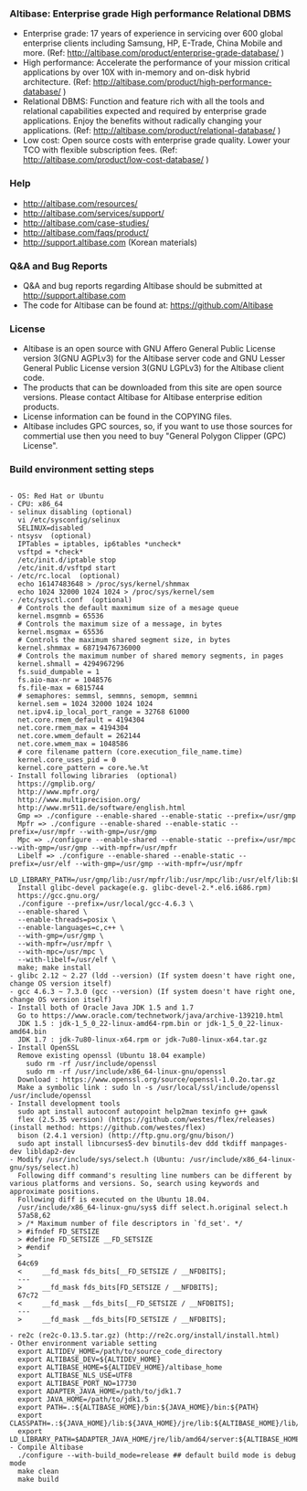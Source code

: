 ### Altibase: Enterprise grade High performance Relational DBMS
- Enterprise grade: 17 years of experience in servicing over 600 global enterprise clients including Samsung, HP, E-Trade, China Mobile and more. (Ref: http://altibase.com/product/enterprise-grade-database/ )
- High performance: Accelerate the performance of your mission critical applications by over 10X with in-memory and on-disk hybrid architecture. (Ref: http://altibase.com/product/high-performance-database/ )
- Relational DBMS: Function and feature rich with all the tools and relational capabilities expected and required by enterprise grade applications. Enjoy the benefits without radically changing your applications. (Ref: http://altibase.com/product/relational-database/ )
- Low cost: Open source costs with enterprise grade quality. Lower your TCO with flexible subscription fees. (Ref: http://altibase.com/product/low-cost-database/ )

### Help
- http://altibase.com/resources/
- http://altibase.com/services/support/
- http://altibase.com/case-studies/
- http://altibase.com/faqs/product/
- http://support.altibase.com (Korean materials)

### Q&A and Bug Reports
- Q&A and bug reports regarding Altibase should be submitted at http://support.altibase.com
- The code for Altibase can be found at: https://github.com/Altibase

### License
- Altibase is an open source with GNU Affero General Public License version 3(GNU AGPLv3) for the Altibase server code and GNU Lesser General Public License version 3(GNU LGPLv3) for the Altibase client code. 
- The products that can be downloaded from this site are open source versions. Please contact Altibase for Altibase enterprise edition products.
- License information can be found in the COPYING files.
- Altibase includes GPC sources, so, if you want to use those sources for commertial use then you need to buy "General Polygon Clipper (GPC) License".

### Build environment setting steps
<pre><code>
- OS: Red Hat or Ubuntu
- CPU: x86_64
- selinux disabling (optional)
  vi /etc/sysconfig/selinux 
  SELINUX=disabled
- ntsysv  (optional)
  IPTables = iptables, ip6tables *uncheck*
  vsftpd = *check* 
  /etc/init.d/iptable stop
  /etc/init.d/vsftpd start
- /etc/rc.local  (optional)
  echo 16147483648 > /proc/sys/kernel/shmmax
  echo 1024 32000 1024 1024 > /proc/sys/kernel/sem
- /etc/sysctl.conf  (optional)
  # Controls the default maxmimum size of a mesage queue
  kernel.msgmnb = 65536
  # Controls the maximum size of a message, in bytes
  kernel.msgmax = 65536
  # Controls the maximum shared segment size, in bytes
  kernel.shmmax = 68719476736000
  # Controls the maximum number of shared memory segments, in pages
  kernel.shmall = 4294967296
  fs.suid_dumpable = 1
  fs.aio-max-nr = 1048576
  fs.file-max = 6815744
  # semaphores: semmsl, semmns, semopm, semmni  
  kernel.sem = 1024 32000 1024 1024
  net.ipv4.ip_local_port_range = 32768 61000
  net.core.rmem_default = 4194304
  net.core.rmem_max = 4194304
  net.core.wmem_default = 262144
  net.core.wmem_max = 1048586
  # core filename pattern (core.execution_file_name.time)
  kernel.core_uses_pid = 0
  kernel.core_pattern = core.%e.%t
- Install following libraries  (optional)
  https://gmplib.org/ 
  http://www.mpfr.org/
  http://www.multiprecision.org/
  http://www.mr511.de/software/english.html
  Gmp => ./configure --enable-shared --enable-static --prefix=/usr/gmp
  Mpfr => ./configure --enable-shared --enable-static --prefix=/usr/mpfr --with-gmp=/usr/gmp
  Mpc => ./configure --enable-shared --enable-static --prefix=/usr/mpc --with-gmp=/usr/gmp --with-mpfr=/usr/mpfr
  Libelf => ./configure --enable-shared --enable-static --prefix=/usr/elf --with-gmp=/usr/gmp --with-mpfr=/usr/mpfr
  LD_LIBRARY_PATH=/usr/gmp/lib:/usr/mpfr/lib:/usr/mpc/lib:/usr/elf/lib:$LD_LIBRARY_PATH
  Install glibc-devel package(e.g. glibc-devel-2.*.el6.i686.rpm)
  https://gcc.gnu.org/
  ./configure --prefix=/usr/local/gcc-4.6.3 \
  --enable-shared \
  --enable-threads=posix \
  --enable-languages=c,c++ \
  --with-gmp=/usr/gmp \
  --with-mpfr=/usr/mpfr \
  --with-mpc=/usr/mpc \
  --with-libelf=/usr/elf \
  make; make install
- glibc 2.12 ~ 2.27 (ldd --version) (If system doesn't have right one, change OS version itself)
- gcc 4.6.3 ~ 7.3.0 (gcc --version) (If system doesn't have right one, change OS version itself)
- Install both of Oracle Java JDK 1.5 and 1.7
  Go to https://www.oracle.com/technetwork/java/archive-139210.html
  JDK 1.5 : jdk-1_5_0_22-linux-amd64-rpm.bin or jdk-1_5_0_22-linux-amd64.bin
  JDK 1.7 : jdk-7u80-linux-x64.rpm or jdk-7u80-linux-x64.tar.gz
- Install OpenSSL
  Remove existing openssl (Ubuntu 18.04 example)
    sudo rm -rf /usr/include/openssl
    sudo rm -rf /usr/include/x86_64-linux-gnu/openssl
  Download : https://www.openssl.org/source/openssl-1.0.2o.tar.gz
  Make a symbolic link : sudo ln -s /usr/local/ssl/include/openssl /usr/include/openssl
- Install development tools
  sudo apt install autoconf autopoint help2man texinfo g++ gawk
  flex (2.5.35 version) (https://github.com/westes/flex/releases) (install method: https://github.com/westes/flex)
  bison (2.4.1 version) (http://ftp.gnu.org/gnu/bison/)
  sudo apt install libncurses5-dev binutils-dev ddd tkdiff manpages-dev libldap2-dev
- Modify /usr/include/sys/select.h (Ubuntu: /usr/include/x86_64-linux-gnu/sys/select.h)
  Following diff command's resulting line numbers can be different by various platforms and versions. So, search using keywords and approximate positions. 
  Following diff is executed on the Ubuntu 18.04.
  /usr/include/x86_64-linux-gnu/sys$ diff select.h.original select.h
  57a58,62
  > /* Maximum number of file descriptors in `fd_set'. */
  > #ifndef FD_SETSIZE
  > #define FD_SETSIZE __FD_SETSIZE
  > #endif
  > 
  64c69
  <     __fd_mask fds_bits[__FD_SETSIZE / __NFDBITS];
  ---
  >     __fd_mask fds_bits[FD_SETSIZE / __NFDBITS];
  67c72
  <     __fd_mask __fds_bits[__FD_SETSIZE / __NFDBITS];
  ---
  >     __fd_mask __fds_bits[FD_SETSIZE / __NFDBITS];

- re2c (re2c-0.13.5.tar.gz) (http://re2c.org/install/install.html)
- Other environment variable setting
  export ALTIDEV_HOME=/path/to/source_code_directory
  export ALTIBASE_DEV=${ALTIDEV_HOME}
  export ALTIBASE_HOME=${ALTIDEV_HOME}/altibase_home
  export ALTIBASE_NLS_USE=UTF8
  export ALTIBASE_PORT_NO=17730
  export ADAPTER_JAVA_HOME=/path/to/jdk1.7
  export JAVA_HOME=/path/to/jdk1.5
  export PATH=.:${ALTIBASE_HOME}/bin:${JAVA_HOME}/bin:${PATH}
  export CLASSPATH=.:${JAVA_HOME}/lib:${JAVA_HOME}/jre/lib:${ALTIBASE_HOME}/lib/Altibase.jar:${CLASSPATH}
  export LD_LIBRARY_PATH=$ADAPTER_JAVA_HOME/jre/lib/amd64/server:${ALTIBASE_HOME}/lib:${LD_LIBRARY_PATH}
- Compile Altibase
  ./configure --with-build_mode=release ## default build mode is debug mode
  make clean
  make build
</code></pre>
